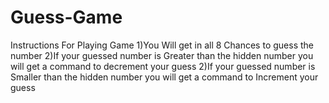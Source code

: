 # Guess-Game

 Instructions For Playing Game
     1)You Will get in all 8 Chances to guess the number
     2)If your guessed number is Greater than the hidden number you will get a command to decrement your guess
     2)If your guessed number is Smaller than the hidden number you will get a command to Increment your guess
